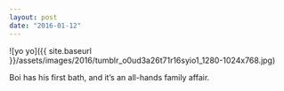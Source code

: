 ```yaml
---
layout: post
date: "2016-01-12"
---
```


![yo yo]({{ site.baseurl }}/assets/images/2016/tumblr_o0ud3a26t71r16syio1_1280-1024x768.jpg)

Boi has his first bath, and it’s an all-hands family affair.
